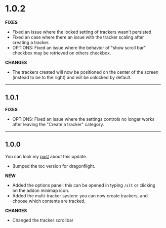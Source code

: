 # 1.0.2

**FIXES**

- Fixed an issue where the locked setting of trackers wasn't persisted.
- Fixed an case where there an issue with the tracker scaling after creating a tracker.
- OPTIONS: Fixed an issue where the behavior of "show scroll bar" checkbox may be retrieved on others checkbox.

**CHANGES**

- The trackers created will now be positioned on the center of the screen (instead to be to the right) and will be unlocked by default.

---

## 1.0.1

**FIXES**

- OPTIONS: Fixed an issue where the settings controls no longer works after leaving the "Create a tracker" category.

---

## 1.0.0

You can look my [post](https://github.com/Skamer/Syling-Tracker/discussions/60) about this update.

- Bumped the toc version for dragonflight.

**NEW**

- Added the options panel: this can be opened in typing `/slt` or clicking on the addon minimap icon.
- Added the multi-tracker system: you can now create trackers, and choose which contents are tracked.

**CHANGES**

- Changed the tracker scrollbar
